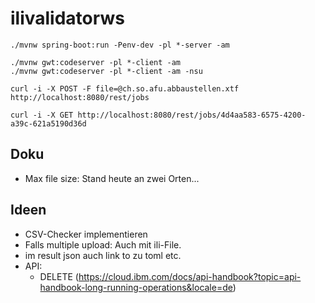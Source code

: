 # ilivalidatorws

```
./mvnw spring-boot:run -Penv-dev -pl *-server -am 
```

```
./mvnw gwt:codeserver -pl *-client -am
./mvnw gwt:codeserver -pl *-client -am -nsu 

```


```
curl -i -X POST -F file=@ch.so.afu.abbaustellen.xtf http://localhost:8080/rest/jobs

curl -i -X GET http://localhost:8080/rest/jobs/4d4aa583-6575-4200-a39c-621a5190d36d
```

## Doku
- Max file size: Stand heute an zwei Orten...

## Ideen

- CSV-Checker implementieren
- Falls multiple upload: Auch mit ili-File.
- im result json auch link to zu toml etc.
- API:
  * DELETE (https://cloud.ibm.com/docs/api-handbook?topic=api-handbook-long-running-operations&locale=de)